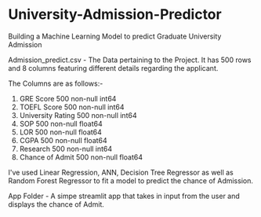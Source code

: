 # University-Admission-Predictor
Building a Machine Learning Model to predict Graduate University Admission

Admission_predict.csv - The Data pertaining to the Project. It has 500 rows and 8 columns 
featuring  different details regarding the applicant.

The Columns are as follows:-

1. GRE Score            500 non-null int64
2. TOEFL Score          500 non-null int64
3. University Rating    500 non-null int64
4. SOP                  500 non-null float64
5. LOR                  500 non-null float64
6. CGPA                 500 non-null float64
7. Research             500 non-null int64
8. Chance of Admit      500 non-null float64

I've used Linear Regression, ANN, Decision Tree Regressor as well as Random Forest Regressor to fit
a model to predict the chance of Admission. 

App Folder - A simpe streamlit app that takes in input from the user and displays the chance of Admit.
